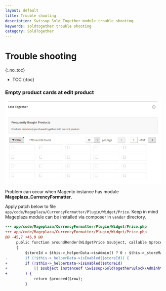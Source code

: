 ```yaml
---
layout: default
title: Trouble shooting
description: Swissup Sold Together module trouble shooting
keywords: soldtogether trouble shooting
category: SoldTogether
---
```


# Trouble shooting
{:.no_toc}

* TOC
{:toc}

### Empty product cards at edit product

![Empty product cards in Magento Admin when edit products](/images/m2/soldtogether/trouble-shooting/empty-product-cards.png)

Problem can occur when Magento instance has module **Mageplaza_CurrencyFormatter**.

Apply patch below to file `app/code/Mageplaza/CurrencyFormatter/Plugin/Widget/Price`. Keep in mind Mageplaza module can be installed via composer in `vendor` directory.

```diff
--- app/code/Mageplaza/CurrencyFormatter/Plugin/Widget/Price.php
+++ app/code/Mageplaza/CurrencyFormatter/Plugin/Widget/Price.php
@@ -45,7 +45,9 @@
     public function aroundRender(WidgetPrice $subject, callable $proceed, DataObject $row)
     {
         $storeId = $this->_helperData->isAdmin() ? 0 : $this->_storeManager->getStore()->getId();
-        if (!$this->_helperData->isEnabled($storeId)) {
+        if (!$this->_helperData->isEnabled($storeId)
+            || $subject instanceof \Swissup\SoldTogether\Block\Adminhtml\AssignedProducts\Grid\Column\Renderer
+        ) {
             return $proceed($row);
         }


```

